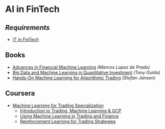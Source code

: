 # AI in FinTech

## _Requirements_
- [IT in FinTech](it-in-fin-tech.md)

## Books
- [Advances in Financial Machine Learning](https://www.amazon.com/Advances-Financial-Machine-Learning-Marcos/dp/1119482089) _(Marcos Lopez de Prado)_
- [Big Data and Machine Learning in Quantitative Investment](https://www.amazon.com/Machine-Learning-Quantitative-Investment-Finance-dp-1119522196/dp/1119522196) _(Tony Guida)_
- [Hands-On Machine Learning for Algorithmic Trading](https://www.amazon.com/Hands-Machine-Learning-Algorithmic-Trading/dp/178934641X) _(Stefan Jansen)_

## Coursera
- [Machine Learning for Trading Specialization](https://www.coursera.org/specializations/machine-learning-trading)
  - [Introduction to Trading, Machine Learning & GCP](https://www.coursera.org/learn/introduction-trading-machine-learning-gcp)
  - [Using Machine Learning in Trading and Finance](https://www.coursera.org/learn/machine-learning-trading-finance)
  - [Reinforcement Learning for Trading Strategies](https://www.coursera.org/learn/trading-strategies-reinforcement-learning)